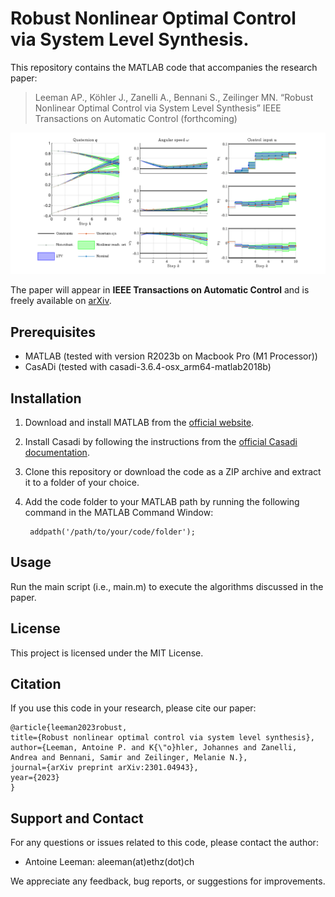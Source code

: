 # Robust Nonlinear Optimal Control via System Level Synthesis.
This repository contains the MATLAB code that accompanies the research paper:
> Leeman AP., Köhler J., Zanelli A., Bennani S., Zeilinger MN. “Robust Nonlinear Optimal Control via System Level Synthesis” 
> IEEE Transactions on Automatic Control (forthcoming)

![Project Image](fig1.png)

The paper will appear in **IEEE Transactions on Automatic Control** and is freely available on [arXiv](https://arxiv.org/abs/2301.04943).

## Prerequisites
- MATLAB (tested with version R2023b on Macbook Pro (M1 Processor))
- CasADi (tested with casadi-3.6.4-osx_arm64-matlab2018b)

## Installation
1. Download and install MATLAB from the [official website](https://www.mathworks.com/products/matlab.html).

2. Install Casadi by following the instructions from the [official Casadi documentation](https://web.casadi.org/get/).
    
3. Clone this repository or download the code as a ZIP archive and extract it to a folder of your choice.

4. Add the code folder to your MATLAB path by running the following command in the MATLAB Command Window:
    
        addpath('/path/to/your/code/folder');
    
## Usage

Run the main script (i.e., main.m) to execute the algorithms discussed in the paper.

## License

This project is licensed under the MIT License.

## Citation

If you use this code in your research, please cite our paper:
  ```
@article{leeman2023robust,
  title={Robust nonlinear optimal control via system level synthesis},
  author={Leeman, Antoine P. and K{\"o}hler, Johannes and Zanelli, Andrea and Bennani, Samir and Zeilinger, Melanie N.},
  journal={arXiv preprint arXiv:2301.04943},
  year={2023}
}

  ```
  

## Support and Contact

For any questions or issues related to this code, please contact the author:

- Antoine Leeman: aleeman(at)ethz(dot)ch

We appreciate any feedback, bug reports, or suggestions for improvements.
